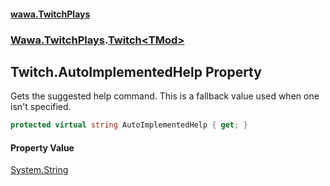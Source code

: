 #### [wawa.TwitchPlays](index.md 'index')
### [Wawa.TwitchPlays](Wawa.TwitchPlays.md 'Wawa.TwitchPlays').[Twitch&lt;TMod&gt;](Twitch_TMod_.md 'Wawa.TwitchPlays.Twitch<TMod>')

## Twitch<TMod>.AutoImplementedHelp Property

Gets the suggested help command. This is a fallback value used when one isn't specified.

```csharp
protected virtual string AutoImplementedHelp { get; }
```

#### Property Value
[System.String](https://docs.microsoft.com/en-us/dotnet/api/System.String 'System.String')